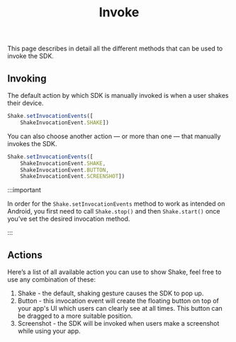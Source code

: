 ﻿---
id: invoke
title: Invoke
---
This page describes in detail all the different methods that can be used to invoke the SDK.

## Invoking
The default action by which SDK is manually invoked is when a user shakes their device.

```javascript title="App.js"
Shake.setInvocationEvents([
    ShakeInvocationEvent.SHAKE])
```

You can also choose another action — or more than one — that manually invokes the SDK.

```javascript title="App.js"
Shake.setInvocationEvents([
    ShakeInvocationEvent.SHAKE,
    ShakeInvocationEvent.BUTTON,
    ShakeInvocationEvent.SCREENSHOT])
```

:::important

In order for the `Shake.setInvocationEvents` method to work as intended on Android, you first need to call `Shake.stop()` and then `Shake.start()` once you’ve set the desired invocation method.

:::

## Actions
Here’s a list of all available action you can use to show Shake, feel free to use any combination of these:

1. Shake - the default, shaking gesture causes the SDK to pop up.
1. Button - this invocation event will create the floating button on top of your app's UI which users can clearly see at all times. This button can be dragged to a more suitable position.
1. Screenshot - the SDK will be invoked when users make a screenshot while using your app.
